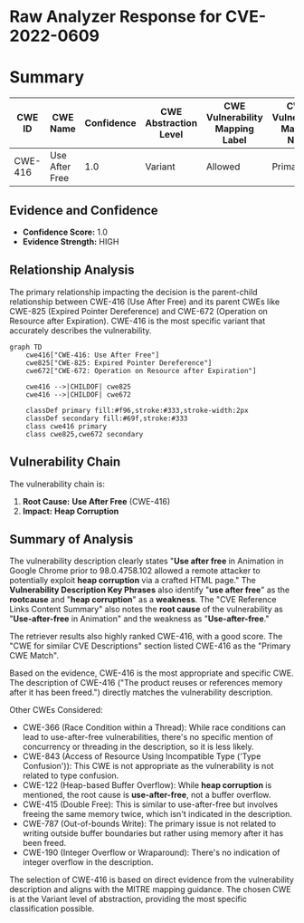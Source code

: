 # Raw Analyzer Response for CVE-2022-0609

# Summary
| CWE ID | CWE Name | Confidence | CWE Abstraction Level | CWE Vulnerability Mapping Label | CWE-Vulnerability Mapping Notes |
|---|---|---|---|---|---|
| CWE-416 | Use After Free | 1.0 | Variant | Allowed | Primary CWE |

## Evidence and Confidence

*   **Confidence Score:** 1.0
*   **Evidence Strength:** HIGH

## Relationship Analysis
The primary relationship impacting the decision is the parent-child relationship between CWE-416 (Use After Free) and its parent CWEs like CWE-825 (Expired Pointer Dereference) and CWE-672 (Operation on Resource after Expiration). CWE-416 is the most specific variant that accurately describes the vulnerability.

```mermaid
graph TD
    cwe416["CWE-416: Use After Free"]
    cwe825["CWE-825: Expired Pointer Dereference"]
    cwe672["CWE-672: Operation on Resource after Expiration"]

    cwe416 -->|CHILDOF| cwe825
    cwe416 -->|CHILDOF| cwe672
    
    classDef primary fill:#f96,stroke:#333,stroke-width:2px
    classDef secondary fill:#69f,stroke:#333
    class cwe416 primary
    class cwe825,cwe672 secondary
```

## Vulnerability Chain
The vulnerability chain is:
1.  **Root Cause:** **Use After Free** (CWE-416)
2.  **Impact:** **Heap Corruption**

## Summary of Analysis
The vulnerability description clearly states "**Use after free** in Animation in Google Chrome prior to 98.0.4758.102 allowed a remote attacker to potentially exploit **heap corruption** via a crafted HTML page." The **Vulnerability Description Key Phrases** also identify "**use after free**" as the **rootcause** and "**heap corruption**" as a **weakness**. The "CVE Reference Links Content Summary" also notes the **root cause** of the vulnerability as "**Use-after-free** in Animation" and the weakness as "**Use-after-free**."

The retriever results also highly ranked CWE-416, with a good score. The "CWE for similar CVE Descriptions" section listed CWE-416 as the "Primary CWE Match".

Based on the evidence, CWE-416 is the most appropriate and specific CWE. The description of CWE-416 ("The product reuses or references memory after it has been freed.") directly matches the vulnerability description.

Other CWEs Considered:

*   CWE-366 (Race Condition within a Thread): While race conditions can lead to use-after-free vulnerabilities, there's no specific mention of concurrency or threading in the description, so it is less likely.
*   CWE-843 (Access of Resource Using Incompatible Type ('Type Confusion')): This CWE is not appropriate as the vulnerability is not related to type confusion.
*   CWE-122 (Heap-based Buffer Overflow): While **heap corruption** is mentioned, the root cause is **use-after-free**, not a buffer overflow.
*   CWE-415 (Double Free): This is similar to use-after-free but involves freeing the same memory twice, which isn't indicated in the description.
*   CWE-787 (Out-of-bounds Write): The primary issue is not related to writing outside buffer boundaries but rather using memory after it has been freed.
*   CWE-190 (Integer Overflow or Wraparound): There's no indication of integer overflow in the description.

The selection of CWE-416 is based on direct evidence from the vulnerability description and aligns with the MITRE mapping guidance. The chosen CWE is at the Variant level of abstraction, providing the most specific classification possible.